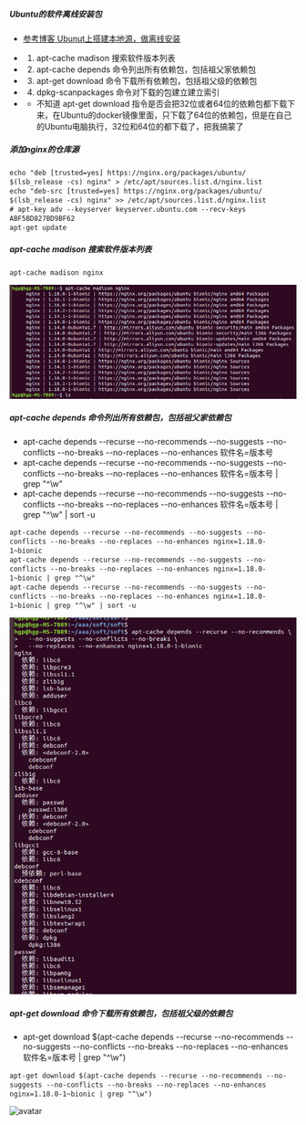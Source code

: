 ##### Ubuntu的软件离线安装包
* [参考博客 Ubunut上搭建本地源，做离线安装](https://www.jianshu.com/p/006d2885a8ca)
* 1) apt-cache madison 搜索软件版本列表
* 2) apt-cache depends 命令列出所有依赖包，包括祖父家依赖包
* 3) apt-get download 命令下载所有依赖包，包括祖父级的依赖包
* 4) dpkg-scanpackages 命令对下载的包建立建立索引

* *  不知道 apt-get download 指令是否会把32位或者64位的依赖包都下载下来，在Ubuntu的docker镜像里面，只下载了64位的依赖包，但是在自己的Ubuntu电脑执行，32位和64位的都下载了，把我搞蒙了

##### 添加nginx的仓库源
```
echo "deb [trusted=yes] https://nginx.org/packages/ubuntu/ $(lsb_release -cs) nginx" > /etc/apt/sources.list.d/nginx.list
echo "deb-src [trusted=yes] https://nginx.org/packages/ubuntu/ $(lsb_release -cs) nginx" >> /etc/apt/sources.list.d/nginx.list
# apt-key adv --keyserver keyserver.ubuntu.com --recv-keys ABF5BD827BD9BF62
apt-get update
```

##### apt-cache madison 搜索软件版本列表
```
apt-cache madison nginx
```
![avatar](images/apt-cache_madison_nginx.png)  

##### apt-cache depends 命令列出所有依赖包，包括祖父家依赖包
* apt-cache depends --recurse --no-recommends --no-suggests --no-conflicts --no-breaks --no-replaces --no-enhances 软件名=版本号
* apt-cache depends --recurse --no-recommends --no-suggests --no-conflicts --no-breaks --no-replaces --no-enhances 软件名=版本号 | grep "^\w"
* apt-cache depends --recurse --no-recommends --no-suggests --no-conflicts --no-breaks --no-replaces --no-enhances 软件名=版本号 | grep "^\w" | sort -u
```
apt-cache depends --recurse --no-recommends --no-suggests --no-conflicts --no-breaks --no-replaces --no-enhances nginx=1.18.0-1~bionic
apt-cache depends --recurse --no-recommends --no-suggests --no-conflicts --no-breaks --no-replaces --no-enhances nginx=1.18.0-1~bionic | grep "^\w"
apt-cache depends --recurse --no-recommends --no-suggests --no-conflicts --no-breaks --no-replaces --no-enhances nginx=1.18.0-1~bionic | grep "^\w" | sort -u

```
![avatar](images/apt-cache_depends_nginx.png)  

##### apt-get download 命令下载所有依赖包，包括祖父级的依赖包
* apt-get download $(apt-cache depends --recurse --no-recommends --no-suggests --no-conflicts --no-breaks --no-replaces --no-enhances 软件名=版本号 | grep "^\w")
```
apt-get download $(apt-cache depends --recurse --no-recommends --no-suggests --no-conflicts --no-breaks --no-replaces --no-enhances nginx=1.18.0-1~bionic | grep "^\w")
```
![avatar](apt-get_download_nginx.png)

